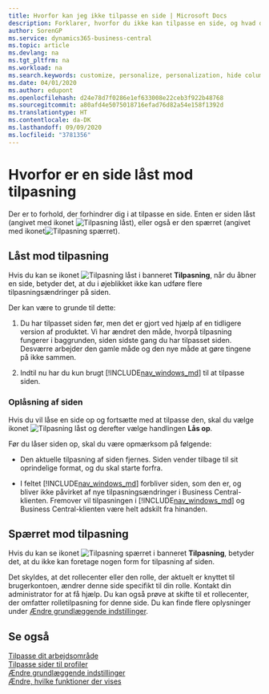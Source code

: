 ```yaml
---
title: Hvorfor kan jeg ikke tilpasse en side | Microsoft Docs
description: Forklarer, hvorfor du ikke kan tilpasse en side, og hvad du kan gøre for at låse den op, så du kan tilpasse den.
author: SorenGP
ms.service: dynamics365-business-central
ms.topic: article
ms.devlang: na
ms.tgt_pltfrm: na
ms.workload: na
ms.search.keywords: customize, personalize, personalization, hide columns, remove fields, move fields
ms.date: 04/01/2020
ms.author: edupont
ms.openlocfilehash: d24e78d7f0286e1ef633008e22ceb3f922b48768
ms.sourcegitcommit: a80afd4e5075018716efad76d82a54e158f1392d
ms.translationtype: HT
ms.contentlocale: da-DK
ms.lasthandoff: 09/09/2020
ms.locfileid: "3781356"
---
```

# <a name="why-a-page-is-locked-from-personalization"></a>Hvorfor er en side låst mod tilpasning

Der er to forhold, der forhindrer dig i at tilpasse en side. Enten er siden låst (angivet med ikonet ![Tilpasning låst](media/personalization-lock-icon.png "Tilpasning låst")), eller også er den spærret (angivet med ikonet![Tilpasning spærret](media/personalization-blocked-icon.png "Tilpasning blokeret")).

## <a name="locked-from-personalizing"></a>Låst mod tilpasning

Hvis du kan se ikonet ![Tilpasning låst](media/personalization-lock-icon.png "Tilpasning låst") i banneret **Tilpasning**, når du åbner en side, betyder det, at du i øjeblikket ikke kan udføre flere tilpasningsændringer på siden.

<!-- This is because we changed the way personalization works behind the scenes since the last time that you personalized the page. Unfortunately, the old way and new of doing things do not work together.

The page currently includes the last personalization changes that you made. If you want to continue personalizing the page, then you can choose the lock icon and then **Unlock**. Just be aware that if you choose to unlock the page, the current personalization of the page will be cleared, and you will have to start from scratch.
-->

Der kan være to grunde til dette:

1. Du har tilpasset siden før, men det er gjort ved hjælp af en tidligere version af produktet. Vi har ændret den måde, hvorpå tilpasning fungerer i baggrunden, siden sidste gang du har tilpasset siden. Desværre arbejder den gamle måde og den nye måde at gøre tingene på ikke sammen.

2. Indtil nu har du kun brugt [!INCLUDE[nav_windows_md](includes/nav_windows_md.md)] til at tilpasse siden.

### <a name="unlocking-the-page"></a>Oplåsning af siden

Hvis du vil låse en side op og fortsætte med at tilpasse den, skal du vælge ikonet ![Tilpasning låst](media/personalization-lock-icon.png "Tilpasning låst") og derefter vælge handlingen **Lås op**.  

Før du låser siden op, skal du være opmærksom på følgende:

- Den aktuelle tilpasning af siden fjernes. Siden vender tilbage til sit oprindelige format, og du skal starte forfra.

- I feltet [!INCLUDE[nav_windows_md](includes/nav_windows_md.md)] forbliver siden, som den er, og bliver ikke påvirket af nye tilpasningsændringer i Business Central-klienten. Fremover vil tilpasningen i [!INCLUDE[nav_windows_md](includes/nav_windows_md.md)] og Business Central-klienten være helt adskilt fra hinanden.

## <a name="blocked-from-personalizing"></a>Spærret mod tilpasning

Hvis du kan se ikonet ![Tilpasning spærret](media/personalization-blocked-icon.png "Tilpasning blokeret") i banneret **Tilpasning**, betyder det, at du ikke kan foretage nogen form for tilpasning af siden.

<!-- Only text is translated, so removing this image for non-English UX reasons.  ![Personalize blocked](media/personalization-blocked.png "Personalize lock") -->

Det skyldes, at det rollecenter eller den rolle, der aktuelt er knyttet til brugerkontoen, ændrer denne side specifikt til din rolle. Kontakt din administrator for at få hjælp. Du kan også prøve at skifte til et rollecenter, der omfatter rolletilpasning for denne side. Du kan finde flere oplysninger under [Ændre grundlæggende indstillinger](ui-change-basic-settings.md).

## <a name="see-also"></a>Se også
[Tilpasse dit arbejdsområde](ui-personalization-user.md)  
[Tilpasse sider til profiler](ui-personalization-manage.md)  
[Ændre grundlæggende indstillinger](ui-change-basic-settings.md)  
[Ændre, hvilke funktioner der vises](ui-experiences.md)  
